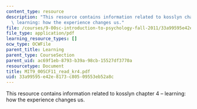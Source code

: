 ```yaml
---
content_type: resource
description: "This resource contains information related to kosslyn chapter 4 \u2013\
  \ learning: how the experience changes us."
file: /courses/9-00sc-introduction-to-psychology-fall-2011/33a99595e42e8173c80509553eb52a8c_MIT9_00SCF11_read_kr4.pdf
file_type: application/pdf
learning_resource_types: []
ocw_type: OCWFile
parent_title: Learning
parent_type: CourseSection
parent_uid: ac69f1eb-8793-b39a-98cb-15527df3770a
resourcetype: Document
title: MIT9_00SCF11_read_kr4.pdf
uid: 33a99595-e42e-8173-c805-09553eb52a8c
---
```

This resource contains information related to kosslyn chapter 4 – learning: how the experience changes us.